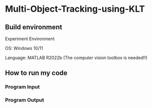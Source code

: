# Multi-Object-Tracking-using-KLT

## Build environment
Experiment Environment

OS: Windows 10/11

Language: MATLAB R2022b (The computer vision toolbox is needed!!)

## How to run my code
### Program Input


### Program Output
